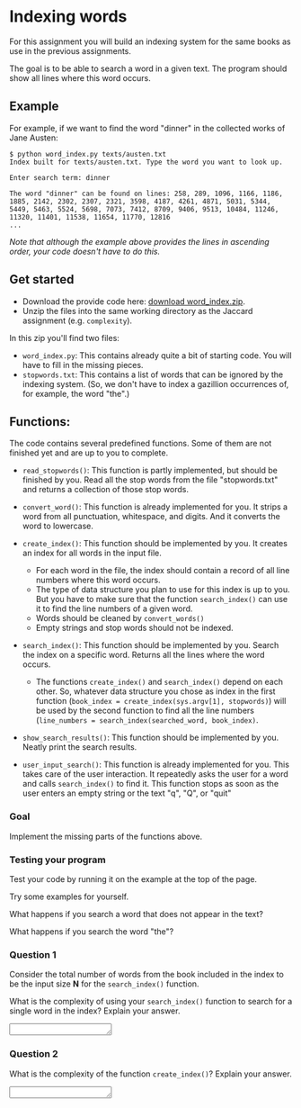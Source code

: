 # Indexing words
For this assignment you will build an indexing system for the same books as use in the previous assignments.

The goal is to be able to search a word in a given text. The program should show all lines where this word occurs.

## Example

For example, if we want to find the word "dinner" in the collected works of Jane Austen:

    $ python word_index.py texts/austen.txt
    Index built for texts/austen.txt. Type the word you want to look up.

    Enter search term: dinner

    The word "dinner" can be found on lines: 258, 289, 1096, 1166, 1186, 1885, 2142, 2302, 2307, 2321, 3598, 4187, 4261, 4871, 5031, 5344, 5449, 5463, 5524, 5698, 7073, 7412, 8709, 9406, 9513, 10484, 11246, 11320, 11401, 11538, 11654, 11770, 12816
    ...

*Note that although the example above provides the lines in ascending order, your code doesn't have to do this.*

## Get started

* Download the provide code here: [download word_index.zip](word_index.zip).
* Unzip the files into the same working directory as the Jaccard assignment (e.g. `complexity`).

In this zip you'll find two files:

- `word_index.py`: This contains already quite a bit of starting code. You will have to fill in the missing pieces.
- `stopwords.txt`: This contains a list of words that can be ignored by the indexing system. (So, we don't have to index a gazillion occurrences of, for example, the word "the".)

## Functions:

The code contains several predefined functions. Some of them are not finished yet and are up to you to complete.

* `read_stopwords()`: This function is partly implemented, but should be finished by you. Read all the stop words from the file "stopwords.txt" and returns a collection of those stop words.

* `convert_word()`: This function is already implemented for you. It strips a word from all punctuation, whitespace, and digits. And it converts the word to lowercase.

* `create_index()`: This function should be implemented by you. It creates an index for all words in the input file.

    * For each word in the file, the index should contain a record of all line numbers where this word occurs.
    * The type of data structure you plan to use for this index is up to you. But you have to make sure that the function `search_index()` can use it to find the line numbers of a given word.
    * Words should be cleaned by `convert_words()`
    * Empty strings and stop words should not be indexed.

* `search_index()`: This function should be implemented by you. Search the index on a specific word. Returns all the lines where the word occurs.

    * The functions `create_index()` and `search_index()` depend on each other. So, whatever data structure you chose as index in the first function (`book_index = create_index(sys.argv[1], stopwords)`) will be used by the second function to find all the line numbers (`line_numbers = search_index(searched_word, book_index)`.

* `show_search_results()`: This function should be implemented by you. Neatly print the search results.

* `user_input_search()`: This function is already implemented for you. This takes care of the user interaction. It repeatedly asks the user for a word and calls `search_index()` to find it. This function stops as soon as the user enters an empty string or the text "q", "Q", or "quit"


### Goal

Implement the missing parts of the functions above.

### Testing your program

Test your code by running it on the example at the top of the page.

Try some examples for yourself.

What happens if you search a word that does not appear in the text?

What happens if you search the word "the"?

### Question 1

Consider the total number of words from the book included in the index to be
the input size **N** for the `search_index()` function.

What is the complexity of using your `search_index()` function to search for a
single word in the index? Explain your answer.

<textarea name="form[1]" rows="1" required=""></textarea>

### Question 2

What is the complexity of the function `create_index()`? Explain your answer.

<textarea name="form[2]" rows="1" required=""></textarea>
